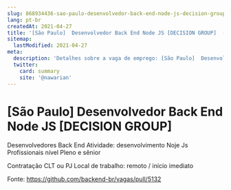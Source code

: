 ```yaml
---
slug: 868934436-sao-paulo-desenvolvedor-back-end-node-js-decision-group
lang: pt-br
createdAt: 2021-04-27
title: '[São Paulo]  Desenvolvedor Back End Node JS [DECISION GROUP]  - Vaga de Emprego'
sitemap:
  lastModified: 2021-04-27
meta:
  description: 'Detalhes sobre a vaga de emprego: [São Paulo]  Desenvolvedor Back End Node JS [DECISION GROUP] '
  twitter:
    card: summary
    site: '@nawarian'
---
```


# [São Paulo]  Desenvolvedor Back End Node JS [DECISION GROUP] 

Desenvolvedores Back End
Atividade: desenvolvimento Noje Js
Profissionais nível Pleno e sênior

Contratação CLT ou PJ
Local de trabalho: remoto / início imediato

Fonte: https://github.com/backend-br/vagas/pull/5132